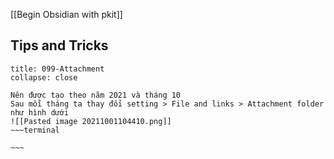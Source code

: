 [[Begin Obsidian with pkit]]

## Tips and Tricks
```ad-abstract
title: 099-Attachment
collapse: close

Nên được tạo theo năm 2021 và tháng 10
Sau mỗi tháng ta thay đổi setting > File and links > Attachment folder như hình dưới
![[Pasted image 20211001104410.png]]
~~~terminal

~~~
```
